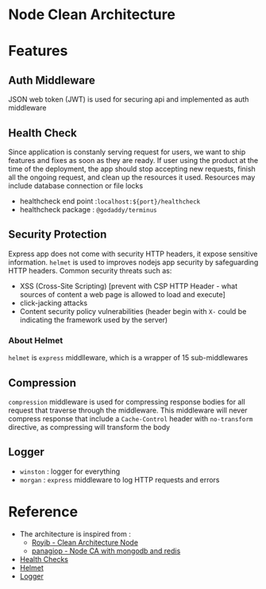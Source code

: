 
Node Clean Architecture
=======================

# Features

## Auth Middleware
JSON web token (JWT) is used for securing api and implemented as auth middleware

## Health Check
Since application is constanly serving request for users, we want to ship features and fixes as soon as they are ready. If user using the product at the time of the deployment, the app should stop accepting new requests, finish all the ongoing request, and clean up the resources it used. Resources may include database connection or file locks
- healthcheck end point :`localhost:${port}/healthcheck`
- healthcheck package : `@godaddy/terminus`

## Security Protection
Express app does not come with security HTTP headers, it expose sensitive information. `helmet` is used to improves nodejs app security by safeguarding HTTP headers. Common security threats such as:
- XSS (Cross-Site Scripting) [prevent with  CSP HTTP Header - what sources of content a web page is allowed to load and execute]
- click-jacking attacks
- Content security policy vulnerabilities (header begin with `X-` could be indicating the framework used by the server)

### About Helmet
`helmet` is `express` middlleware, which is a wrapper of 15 sub-middlewares 

## Compression
`compression` middleware is used for compressing response bodies for all request that traverse through the middleware. This middleware will never compress response that include a `Cache-Control` header with `no-transform` directive, as compressing will transform the body

## Logger
- `winston` : logger for everything
- `morgan` : `express` middleware to log HTTP requests and errors

# Reference

- The architecture is inspired from :
    - [Royib - Clean Architecture Node](https://github.com/royib/clean-architecture-node)
    - [panagiop - Node CA with mongodb and redis](https://github.com/panagiop/node.js-clean-architecture)
- [Health Checks](https://www.godaddy.com/engineering/2018/02/22/announcing-terminus/)
- [Helmet](https://blog.logrocket.com/using-helmet-node-js-secure-application/)
- [Logger](https://lioncoding.com/logging-in-express-js-using-winston-and-morgan/#:~:text=Morgan%20is%20a%20Node.,even%20a%20built%2Din%20profiler.)